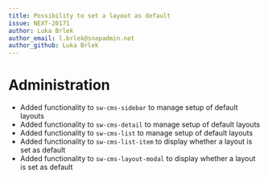 ```yaml
---
title: Possibility to set a layout as default
issue: NEXT-20171
author: Luka Brlek
author_email: l.brlek@snapadmin.net
author_github: Luka Brlek
---
```

# Administration
* Added functionality to `sw-cms-sidebar` to manage setup of default layouts
* Added functionality to `sw-cms-detail` to manage setup of default layouts
* Added functionality to `sw-cms-list` to manage setup of default layouts
* Added functionality to `sw-cms-list-item` to display whether a layout is set as default
* Added functionality to  `sw-cms-layout-modal` to display whether a layout is set as default
